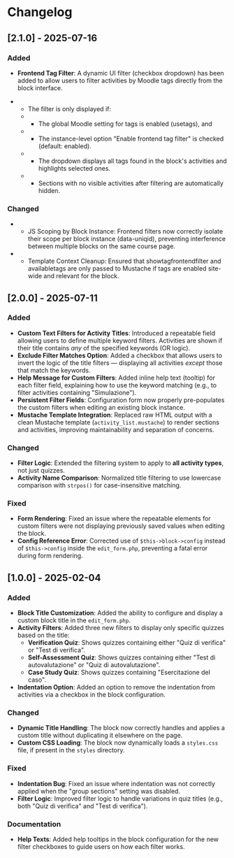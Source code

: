 # Changelog

## [2.1.0] - 2025-07-16
### Added
* **Frontend Tag Filter**: A dynamic UI filter (checkbox dropdown) has been added to allow users to filter activities by Moodle tags directly from the block interface.
- * The filter is only displayed if:
  - * The global Moodle setting for tags is enabled (usetags), and
  - * The instance-level option "Enable frontend tag filter" is checked (default: enabled).
  - * The dropdown displays all tags found in the block's activities and highlights selected ones.
  - * Sections with no visible activities after filtering are automatically hidden.

### Changed
* - JS Scoping by Block Instance: Frontend filters now correctly isolate their scope per block instance (data-uniqid), preventing interference between multiple blocks on the same course page.
* - Template Context Cleanup: Ensured that showtagfrontendfilter and availabletags are only passed to Mustache if tags are enabled site-wide and relevant for the block.

## \[2.0.0] - 2025-07-11

### Added

* **Custom Text Filters for Activity Titles**: Introduced a repeatable field allowing users to define multiple keyword filters. Activities are shown if their title contains *any* of the specified keywords (OR logic).
* **Exclude Filter Matches Option**: Added a checkbox that allows users to invert the logic of the title filters — displaying all activities *except* those that match the keywords.
* **Help Message for Custom Filters**: Added inline help text (tooltip) for each filter field, explaining how to use the keyword matching (e.g., to filter activities containing "Simulazione").
* **Persistent Filter Fields**: Configuration form now properly pre-populates the custom filters when editing an existing block instance.
* **Mustache Template Integration**: Replaced raw HTML output with a clean Mustache template (`activity_list.mustache`) to render sections and activities, improving maintainability and separation of concerns.

### Changed

* **Filter Logic**: Extended the filtering system to apply to **all activity types**, not just quizzes.
* **Activity Name Comparison**: Normalized title filtering to use lowercase comparison with `strpos()` for case-insensitive matching.

### Fixed

* **Form Rendering**: Fixed an issue where the repeatable elements for custom filters were not displaying previously saved values when editing the block.
* **Config Reference Error**: Corrected use of `$this->block->config` instead of `$this->config` inside the `edit_form.php`, preventing a fatal error during form rendering.

## [1.0.0] - 2025-02-04 

### Added
- **Block Title Customization**: Added the ability to configure and display a custom block title in the `edit_form.php`.
- **Activity Filters**: Added three new filters to display only specific quizzes based on the title:
  - **Verification Quiz**: Shows quizzes containing either "Quiz di verifica" or "Test di verifica".
  - **Self-Assessment Quiz**: Shows quizzes containing either "Test di autovalutazione" or "Quiz di autovalutazione".
  - **Case Study Quiz**: Shows quizzes containing "Esercitazione del caso".
- **Indentation Option**: Added an option to remove the indentation from activities via a checkbox in the block configuration.

### Changed
- **Dynamic Title Handling**: The block now correctly handles and applies a custom title without duplicating it elsewhere on the page.
- **Custom CSS Loading**: The block now dynamically loads a `styles.css` file, if present in the `styles` directory.

### Fixed
- **Indentation Bug**: Fixed an issue where indentation was not correctly applied when the "group sections" setting was disabled.
- **Filter Logic**: Improved filter logic to handle variations in quiz titles (e.g., both "Quiz di verifica" and "Test di verifica").

### Documentation
- **Help Texts**: Added help tooltips in the block configuration for the new filter checkboxes to guide users on how each filter works.